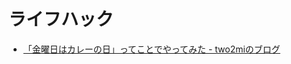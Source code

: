 # ライフハック

- [「金曜日はカレーの日」ってことでやってみた - two2miのブログ](https://two2mi.hatenablog.jp/entry/2020/04/20/000135)
